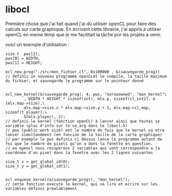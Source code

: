 # libocl

Première chose que j'ai fait quand j'ai dû utiliser openCL pour faire des calculs sur carte graphique. En écrivant cette librairie, j'ai appris a utiliser openCL en meme temp que je me facilitait la tâche por les projets a venir.

voici un exemple d'utilisation :

```
size_t	pws[2];
pws[0] = WIDTH;
pws[1] = HEIGHT;

ocl_new_prog("./src/mon_fichier.cl", 0x100000 , &(sauvegarde_prog))
// definis un nouveau programme openCLet le compile, la taille maximum du fichier, et sauvegarde le programme sur le pointeur donné


ocl_new_kernel(&(sauvegarde_prog), 4, pws, "norowowowd", "mon_kernel"\
		, WIDTH * HEIGHT * sizeof(int), mlx.p, sizeof(cl_int2), &(mlx.map->size),\
		mlx.map->size.x * mlx.map->size.y + 1, mlx.map->cl_map, sizeof(t_player),\
		&(mlx.player), 2);    
// definis le kernel (fonction openCL) à lancer ainsi que toutes se variable (plus d'info sur le va_arg dans le libocl.h)
// pws (public work size) est le nombre de fois que le kernel va etre lancer simultanément (en foncion de la taille de la carte graphique)
// par exemple le pws definis ci dessus lance le programme autant de foi que le nombre de pixels qu'on a dans la fenette en question.
// en opencl nous recuperons 2 variables qui vont correspondre a la coordonée d'un pixel dans la fenetre avec les 2 lignes suivantes

size_t x = get_global_id(0);
size_t y = get_global_id(1);


ocl_enqueue_kernel(&(sauvegarde_prog)), "mon_kernel");
// cette fonction execute le kernel, qui va lire et ecrire sur les variables définis préalablement
```
